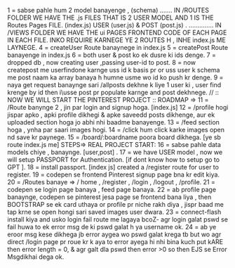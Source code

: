 1 = sabse pahle hum 2 model banayenge , (schema) .......   IN   /ROUTES FOLDER WE HAVE THE .js  FILES THAT IS 2 USER  MODEL AND 1 IS THE Routes Pages FILE. (index.js)
USER (user.js) & POST (post.js) .  ..............    IN /VIEWS FOLDER WE HAVE THE ui PAGES FRONTEND CODE OF EACH PAGE IN EACH FILE. 
INKO REQUIRE KARNEGE YE 2 ROUTES H , INHE index.js ME LAYNEGE.
4 =  createUser Route banaynege         in index.js
5 =  createPost Route banayenge         in index.js
6 =  both user & post ko ek dusre ki ids denge.
7 = dropped db , now creating user ,passing user-id to post.
8 = now createpost me userfindone karnge uss id k basis pr or uss user k schema me post naam ka array banaya h humne usme wo id ko push kr denge.
9 = naya get request banaynge sari /allposts dekhne k liye  1 user ki , user find krenge by id then i\usse post pr populate karnge and post dekhnege.
//      ::  NOW WE WILL START THE PINTEREST PROJECT  :: ROADMAP =>
11 = /Route banynge 2 , jin par login and signup hoga.  [index.js]
12 = /profile hogi jispar apko , apki profile dikhegi & apke saveedd posts dikhenge, aur ek uploaded section hoga jo abhi nhi baadme banayenge.
13 = /feed section hoga , ynha par saari images hogi.
14 = /click hum click karke images open nd save kr paynege.
15 = /board/:boardname poora board dikhega. [ye sb route index.js me]         STEPS=> REAL PROJECT START:
16 = sabse pahle data models chiye , banaynge. [user,post] .
17 = we have USER model , now we will setup PASSPORT for Authentication. [if dont know how to setup go to GPT ].
18 = install passport. [index js] created a /register route for user to register.
19 = codepen se frontend Pinterest signup page bna kr edit kiya.
20 = /Routes banaye =>  / home , /register , /login , /logout , /profile.
21 = codepen se login page banaya , feed page banaya.
22 = ab profile page banaynge, codepen se pinterest jesa page se frontend bana liya , then BOOTSTRAP se ek card uthaya or profile pr niche rakh diya , jispr baad me tap krne se open hongi sari saved images user dwara.
23 = connect-flash install kiya and usko login fail route me lagaya bcoZ- agr login galat pswd se fail huwa to ek error msg de ki pswd galat h ya username ok.
24 = ab ye eroor msg kese dikhega jb error aygea wo pswd galat krega tb but wo agr direct /login page pr roue kr k aya to error ayega hi nhi bina kuch put kARE  then error length = 0, & agr galt dla pswd then error >0 so then EJS se Error Msgdikhai dega ok. 